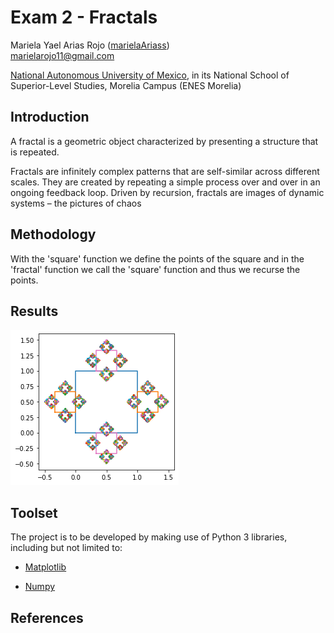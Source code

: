 # Exam 2 - Fractals 
Mariela Yael Arias Rojo ([marielaAriass](https://github.com/marielaAriass))  
marielarojo11@gmail.com 

[National Autonomous University of Mexico](unam.mx), in its National School of Superior-Level Studies, Morelia Campus (ENES Morelia)

## Introduction 
A fractal is a geometric object characterized by presenting a structure that is repeated.  

Fractals are infinitely complex patterns that are self-similar across different scales. They are created by repeating a simple process over and over in an ongoing feedback loop. Driven by recursion, fractals are images of dynamic systems – the pictures of chaos

## Methodology

With the 'square' function we define the points of the square and in the 'fractal' function we call the 'square' function and thus we recurse the points.

## Results 

![Alt text](https://github.com/marielaAriass/dynamicsystems-Fractals-/blob/main/FRACTAL.png 'FRACTAL')


## Toolset
The project is to be developed by making use of Python 3 libraries, including but not limited to:

* [Matplotlib](https://matplotlib.org/)

* [Numpy](https://numpy.org/)

## References


